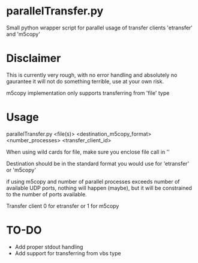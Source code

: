 # parallelTransfer.py
Small python wrapper script for parallel usage of transfer clients 'etransfer' and 'm5copy'

# Disclaimer 

This is currently very rough, with no error handling and absolutely no gaurantee it will not do something terrible, use at your own risk.

m5copy implementation only supports transferring from 'file' type

# Usage 

parallelTransfer.py <file(s)> <destination_m5copy_format> <number_processes> <transfer_client_id>

When using wild cards for file, make sure you enclose file call in ''

Destination should be in the standard format you would use for 'etransfer' or 'm5copy'

if using m5copy and number of parallel processes exceeds number of available UDP ports, nothing will happen (maybe), but it will be constrained to the number of ports available.

Transfer client 0 for etransfer or 1 for m5copy

# TO-DO

* Add proper stdout handling
* Add support for transferring from vbs type